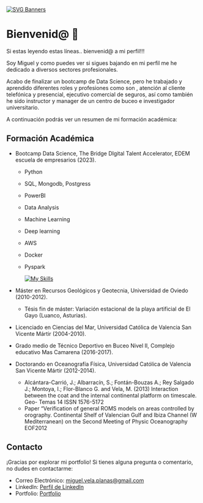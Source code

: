 [![SVG Banners](https://svg-banners.vercel.app/api?type=typeWriter&text1=Miguel%20Vela%20👨‍💻&width=800&height=400)](https://github.com/Akshay090/svg-banners)
# Bienvenid@ 👋

Si estas leyendo estas líneas.. bienvenid@ a mi perfil!!!

Soy Miguel y como puedes ver si sigues bajando en mi perfil me he dedicado a diversos sectores profesionales.

Acabo de finalizar un bootcamp de Data Science, pero he trabajado y aprendido diferentes roles y profesiones como son , atención al cliente telefónica y presencial, ejecutivo comercial de seguros, así como también he sido instructor y manager de un centro de buceo e investigador universitario.

A continuación podrás ver un resumen de mi formación académica:

## Formación Académica

- Bootcamp Data Science, The Bridge DIgital Talent Accelerator, EDEM escuela de empresarios (2023).
  - Python
  - SQL, Mongodb, Postgress
  - PowerBI
  - Data Analysis
  - Machine Learning
  - Deep learning
  - AWS
  - Docker
  - Pyspark
    
    [![My Skills](https://skillicons.dev/icons?i=py,vscode,sqlite,mysql,mongodb,postgres,postman,github,tensorflow,aws,docker&perline=11)](https://skillicons.dev)
  
- Máster en Recursos Geológicos y Geotecnia, Universidad de Oviedo (2010-2012).
  - Tésis fin de máster: Variación estacional de la playa artificial de El Gayo (Luanco, Asturias).
    
- Licenciado en Ciencias del Mar, Universidad Católica de Valencia San Vicente Mártir (2004-2010).
  
- Grado medio de Técnico Deportivo en Buceo Nivel II, Complejo educativo Mas Camarena (2016-2017).
  
- Doctorando en Oceanografía Física, Universidad Católica de Valencia San Vicente Mártir (2012-2014).
  - Alcántara-Carrió, J.; Albarracín, S.; Fontán-Bouzas A.; Rey Salgado J.; Montoya, I.; Flor-Blanco G. and Vela, M. (2013) Interaction between the coat and the internal continental platform on timescale. Geo-  Temas 14 ISSN 1576-5172
  - Paper “Verification of general ROMS models on areas controlled by orography. Continental Shelf of Valencian Gulf and Ibiza Channel (W Mediterranean) on the Second Meeting of Physic Oceanography EOF2012


## Contacto

¡Gracias por explorar mi portfolio! Si tienes alguna pregunta o comentario, no dudes en contactarme:

- Correo Electrónico: miguel.vela.planas@gmail.com
- LinkedIn: [Perfil de LinkedIn](https://www.linkedin.com/in/miguel-vela/)
- Portfolio: [Portfolio](https://github.com/Mvepla/Portfolio)

